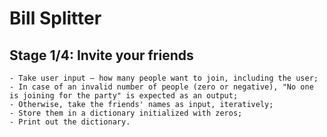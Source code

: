 # Bill Splitter
## Stage 1/4: Invite your friends 

    
    - Take user input — how many people want to join, including the user;
    - In case of an invalid number of people (zero or negative), "No one is joining for the party" is expected as an output;
    - Otherwise, take the friends' names as input, iteratively;
    - Store them in a dictionary initialized with zeros;
    - Print out the dictionary.
